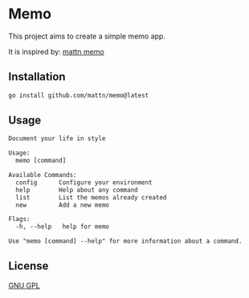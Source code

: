 # Memo

This project aims to create a simple memo app.

It is inspired by:
[mattn memo](https://github.com/mattn/memo)

## Installation

```bash
go install github.com/mattn/memo@latest
```

## Usage

```txt
Document your life in style

Usage:
  memo [command]

Available Commands:
  config      Configure your environment
  help        Help about any command
  list        List the memos already created
  new         Add a new memo

Flags:
  -h, --help   help for memo

Use "memo [command] --help" for more information about a command.
```

## License

[GNU GPL](./LICENSE)


